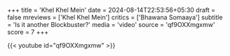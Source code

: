 +++
title = 'Khel Khel Mein'
date = 2024-08-14T22:53:56+05:30
draft = false
mreviews = ['Khel Khel Mein']
critics = ['Bhawana Somaaya']
subtitle = 'Is it another Blockbuster?'
media = 'video'
source = 'qf9OXXmgxmw'
score = 7
+++

{{< youtube id="qf9OXXmgxmw" >}}
